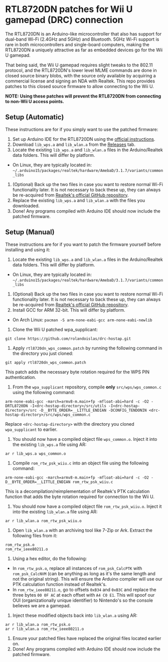 # RTL8720DN patches for Wii U gamepad (DRC) connection

The RTL8720DN is an Arduino-like microcontroller that also has support for dual-band Wi-Fi (2.4GHz and 5GHz) and Bluetooth. 5GHz Wi-Fi support is rare in both microcontrollers and single-board computers, making the RTL8720DN a uniquely attractive as far as embedded devices go for the Wii U gamepad.

That being said, the Wii U gamepad requires slight tweaks to the 802.11 protocol, and the RTL8720DN's lower level MLME commands are done in closed source binary blobs, with the source only available by acquiring a commercial license and signing an NDA with Realtek. This repo provides patches to this closed source firmware to allow connecting to the Wii U.

**NOTE: Using these patches will prevent the RTL8720DN from connecting to non-Wii U access points.**

## Setup (Automatic)

These instructions are for if you simply want to use the patched firmware:

1. Set up Arduino IDE for the RTL8720DN using the [official instructions](https://www.amebaiot.com/en/amebad-bw16-arduino-getting-started/).
1. Download `lib_wps.a` and `lib_wlan.a` from the [Releases](/vanilla-wiiu/rtl8720dn/releases) tab.
1. Locate the existing `lib_wps.a` and `lib_wlan.a` files in the Arduino/Realtek data folders. This will differ by platform.
  - On Linux, they are typically located in: `~/.arduino15/packages/realtek/hardware/AmebaD/3.1.7/variants/common_libs`
1. (Optional) Back up the two files in case you want to restore normal Wi-Fi functionality later. It is not necessary to back these up, they can always be re-acquired from [Realtek's official GitHub repository](https://github.com/ambiot/ambd_arduino/tree/dev/Arduino_package/hardware/variants/common_libs).
1. Replace the existing `lib_wps.a` and `lib_wlan.a` with the files you downloaded. 
1. Done! Any programs compiled with Arduino IDE should now include the patched firmware.

## Setup (Manual)

These instructions are for if you want to patch the firmware yourself before installing and using it:

1. Locate the existing `lib_wps.a` and `lib_wlan.a` files in the Arduino/Realtek data folders. This will differ by platform.
  - On Linux, they are typically located in: `~/.arduino15/packages/realtek/hardware/AmebaD/3.1.7/variants/common_libs`
1. (Optional) Back up the two files in case you want to restore normal Wi-Fi functionality later. It is not necessary to back these up, they can always be re-acquired from [Realtek's official GitHub repository](https://github.com/ambiot/ambd_arduino/tree/dev/Arduino_package/hardware/variants/common_libs).
1. Install GCC for ARM 32-bit. This will differ by platform.
  - On Arch Linux: `pacman -S arm-none-eabi-gcc arm-none-eabi-newlib`
1. Clone the Wii U patched wpa_supplicant:
  ```
  git clone https://github.com/rolandoislas/drc-hostap.git
  ```
1. Apply `rtl8720dn_wps_common.patch` by running the following command in the directory you just cloned:
  ```
  git apply rtl8720dn_wps_common.patch
  ```
  This patch adds the necessary byte rotation required for the WPS PIN authentication.
1. From the `wpa_supplicant` repository, compile **only** `src/wps/wps_common.c` using the following command:
  ```
  arm-none-eabi-gcc -march=armv8-m.main+fp -mfloat-abi=hard -c -O2 -DRTL8720DN -I<drc-hostap-directory>/src/utils -I<drc-hostap-directory>/src -D__BYTE_ORDER=__LITTLE_ENDIAN -DCONFIG_TENDONIN <drc-hostap-directory>/src/wps/wps_common.c
  ```
  Replace `<drc-hostap-directory>` with the directory you cloned `wpa_supplicant` to earlier.
1. You should now have a compiled object file `wps_common.o`. Inject it into the existing `lib_wps.a` file using AR:
  ```
  ar r lib_wps.a wps_common.o
  ```
1. Compile `rom_rtw_psk_wiiu.c` into an object file using the following command:
  ```
  arm-none-eabi-gcc -march=armv8-m.main+fp -mfloat-abi=hard -c -O2 -D__BYTE_ORDER=__LITTLE_ENDIAN rom_rtw_psk_wiiu.c
  ```
  This is a decompilation/reimplementation of Realtek's PTK calculation function that adds the byte rotation required for connection to the Wii U.
1. You should now have a compiled object file `rom_rtw_psk_wiiu.o`. Inject it into the existing `lib_wlan.a` file using AR:
  ```
  ar r lib_wlan.a rom_rtw_psk_wiiu.o
  ```
1. Open `lib_wlan.a` with an archiving tool like 7-Zip or Ark. Extract the following files from it:
  ```
  rom_rtw_psk.o
  rom_rtw_ieee80211.o
  ```
1. Using a hex editor, do the following:
  - In `rom_rtw_psk.o`, replace all instances of `rom_psk_CalcPTK` with `rom_psk_CalcNVM` (can be anything as long as it's the same length and not the original string). This will ensure the Arduino compiler will use our PTK calculation function instead of Realtek's.
  - In `rom_rtw_ieee80211.o`, go to offsets `0xB34` and `0xB3C` and replace the three bytes `00 0F AC` at each offset with `A4 C0 E1`. This will spoof our OUI (organizationally unique identifier) to Nintendo's so the console believes we are a gamepad.
1. Inject these modified objects back into `lib_wlan.a` using AR:
  ```
  ar r lib_wlan.a rom_rtw_psk.o
  ar r lib_wlan.a rom_rtw_ieee80211.o
  ```
1. Ensure your patched files have replaced the original files located earlier on.
1. Done! Any programs compiled with Arduino IDE should now include the patched firmware.